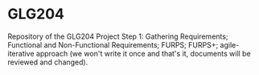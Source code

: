 # GLG204
Repository of the GLG204 Project
Step 1: Gathering Requirements; Functional and Non-Functional Requirements; FURPS; FURPS+; agile-iterative approach (we won't write it once and that's it, documents will be reviewed and changed).
